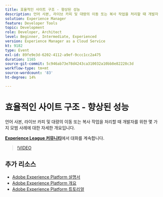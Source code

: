 ```yaml
---
title: 효율적인 사이트 구조 - 향상된 성능
description: 언어 사본, 라이브 카피 및 대량의 이동 또는 복사 작업을 처리할 때 개발자를 위한 몇 가지 모범 사례에 대한 자세한 개요입니다.
solution: Experience Manager
feature: Developer Tools
topic: Development
role: Developer, Architect
level: Beginner, Intermediate, Experienced
version: Experience Manager as a Cloud Service
kt: 9182
type: Event
exl-id: 89fe9e3d-6202-4112-a9ef-9ccc1cc2a475
duration: 1165
source-git-commit: 5c946ab73e78d4243ca310032a10bb8e82228c3d
workflow-type: tm+mt
source-wordcount: '83'
ht-degree: 14%

---
```


# 효율적인 사이트 구조 - 향상된 성능

언어 사본, 라이브 카피 및 대량의 이동 또는 복사 작업을 처리할 때 개발자를 위한 몇 가지 모범 사례에 대한 자세한 개요입니다.

**[Experience League 커뮤니티](https://adobe.ly/39DoIQT)**&#x200B;에서 대화를 계속합니다.

>[!VIDEO](https://video.tv.adobe.com/v/337723/?quality=12&learn=on&hidetitle=true)

## 추가 리소스

- [Adobe Experience Platform 설명서](https://experienceleague.adobe.com/docs/experience-platform.html)
- [Adobe Experience Platform 개요](https://experienceleague.adobe.com/docs/experience-platform/landing/home.html?lang=ko)
- [Adobe Experience Platform 튜토리얼](https://experienceleague.adobe.com/docs/platform-learn/tutorials/overview.html?lang=en)
